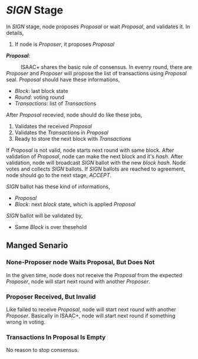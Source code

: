 # *SIGN* Stage

In *SIGN* stage, node proposes *Proposal* or wait *Proposal*, and validates it. In details,

1. If node is *Proposer*, it proposes *Proposal*

***Proposal***:

&nbsp;&nbsp;&nbsp;&nbsp;&nbsp;&nbsp;&nbsp;&nbsp;&nbsp;&nbsp;ISAAC+ shares the basic rule of consensus. In evenry round, there are *Proposer* and *Proposer* will propose the list of transactions using *Proposal* seal. *Proposal* should have these informations,

* *Block*: last block state
* *Round*: voting round
* *Transactions*: list of *Transaction*s

After *Proposal* recevied, node should do like these jobs,

1. Validates the received *Proposal*
1. Validates the *Transaction*s in *Proposal*
1. Ready to store the next block with *Transactions*

If *Proposal* is not valid, node starts next round with same block. After validation of *Proposal*, node can make the next block and it's *hash*. After validation, node will broadcast *SIGN* ballot with the new *block* *hash*. Node votes and collects *SIGN* ballots. If *SIGN* ballots are reached to agreement, node should go to the next stage, *ACCEPT*. 

*SIGN* ballot has these kind of informations,

* *Proposal*
* *Block*: next *block* state, which is applied *Proposal*

*SIGN* ballot will be validated by,

* Same *Block* is over thesehold


## Manged Senario

### None-Proposer node Waits Proposal, But Does Not

In the given time, node does not receive the *Proposal* from the expected *Proposer*, node will start next round with another *Proposer*.

### Proposer Received, But Invalid

Like failed to receive *Proposal*, node will start next round with another *Proposer*. Basically in ISAAC+, node will start next round if something wrong in voting.

### Transactions In Proposal Is Empty 

No reason to stop consensus.
